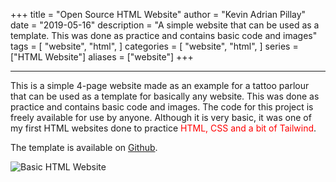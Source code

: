 +++
title = "Open Source HTML Website"
author = "Kevin Adrian Pillay"
date = "2019-05-16"
description = "A simple website that can be used as a template. This was done as practice and contains basic code and images"
tags = [
    "website",
    "html",
]
categories = [
    "website",
    "html",
]
series = ["HTML Website"]
aliases = ["website"]
+++

---
This is a simple 4-page website made as an example for a tattoo parlour that can be used as a template for basically any website. This was done as practice and contains basic code and images. The code for this project is freely available for use by anyone. Although it is very basic, it was one of my first HTML websites done to practice <font color="red">HTML, CSS and a bit of Tailwind</font>.

The template is available on [Github](https://github.com/kevinadrianpl/html-website).

![Basic HTML Website](https://user-images.githubusercontent.com/30116824/150646484-863595f3-ae6e-4248-ba46-db464bf8d3f4.png)
